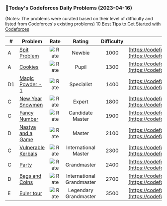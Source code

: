 ### 🌟Today's Codeforces Daily Problems (2023-04-16)
(Notes: The problems were curated based on their level of difficulty and listed from Codeforces's existing problems)
[10 Best Tips to Get Started with Codeforces](https://github.com/ika9810/Codeforces-Daily-Problems/blob/main/10%20Best%20Tips%20to%20Get%20Started%20with%20Codeforces.md)

| # | Problem | Rate| Rating | Difficulty | Contest |
|---| ----- | :--------: | :----------: | :----------: | ---------- |
|A|[Spit Problem](https://codeforces.com/contest/29/problem/A)|![Rate](https://img.shields.io/badge/Newbie-1000-lightgrey)|Newbie|1000|[https://codeforces.com/contest/29](https://codeforces.com/contest/29)|
|A|[Cookies](https://codeforces.com/contest/70/problem/A)|![Rate](https://img.shields.io/badge/Pupil-1300-brightgreen)|Pupil|1300|[https://codeforces.com/contest/70](https://codeforces.com/contest/70)|
|D1|[Magic Powder - 1](https://codeforces.com/contest/670/problem/D1)|![Rate](https://img.shields.io/badge/Specialist-1400-9cf)|Specialist|1400|[https://codeforces.com/contest/670](https://codeforces.com/contest/670)|
|C|[New Year Snowmen](https://codeforces.com/contest/140/problem/C)|![Rate](https://img.shields.io/badge/Expert-1800-blue)|Expert|1800|[https://codeforces.com/contest/140](https://codeforces.com/contest/140)|
|C|[Fancy Number](https://codeforces.com/contest/118/problem/C)|![Rate](https://img.shields.io/badge/Candidate%20Master-1900-blueviolet)|Candidate Master|1900|[https://codeforces.com/contest/118](https://codeforces.com/contest/118)|
|D|[Nastya and a Game](https://codeforces.com/contest/992/problem/D)|![Rate](https://img.shields.io/badge/Master-2100-orange)|Master|2100|[https://codeforces.com/contest/992](https://codeforces.com/contest/992)|
|C|[Vulnerable Kerbals](https://codeforces.com/contest/772/problem/C)|![Rate](https://img.shields.io/badge/International%20Master-2300-orange)|International Master|2300|[https://codeforces.com/contest/772](https://codeforces.com/contest/772)|
|C|[Party](https://codeforces.com/contest/906/problem/C)|![Rate](https://img.shields.io/badge/Grandmaster-2400-red)|Grandmaster|2400|[https://codeforces.com/contest/906](https://codeforces.com/contest/906)|
|D|[Bags and Coins](https://codeforces.com/contest/356/problem/D)|![Rate](https://img.shields.io/badge/International%20Grandmaster-2700-red)|International Grandmaster|2700|[https://codeforces.com/contest/356](https://codeforces.com/contest/356)|
|E|[Euler tour](https://codeforces.com/contest/1053/problem/E)|![Rate](https://img.shields.io/badge/Legendary%20Grandmaster-3500-red)|Legendary Grandmaster|3500|[https://codeforces.com/contest/1053](https://codeforces.com/contest/1053)|

